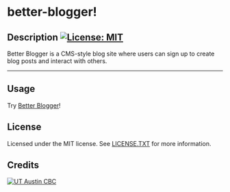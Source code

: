 # better-blogger!
  
  ## Description [![License: MIT](https://img.shields.io/badge/License-MIT-yellow.svg?style=flat-square)](https://opensource.org/licenses/MIT)
  
  Better Blogger is a CMS-style blog site where users can sign up to create blog posts and interact with others.
  
  ***
  
  ## Usage 

  Try [Better Blogger]()!
  
  ## License

  Licensed under the MIT license. See [LICENSE.TXT](./LICENSE.TXT) for more information.

  ## Credits 
[![UT Austin CBC](https://img.shields.io/badge/-UT%20Austin%20CBC-orange?style=flat-square)](https://techbootcamps.utexas.edu/coding//)
  